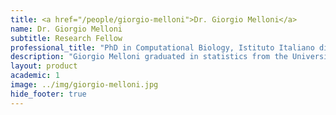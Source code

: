 ```yaml
---
title: <a href="/people/giorgio-melloni">Dr. Giorgio Melloni</a>
name: Dr. Giorgio Melloni
subtitle: Research Fellow
professional_title: "PhD in Computational Biology, Istituto Italiano di Tecnologia (Italy), Postdoctoral Fellow (2017-2019)"  # Joined professional titles
description: "Giorgio Melloni graduated in statistics from the University of Milan Bicocca and did his doctoral work in computational biology at the Italian Institute of Technology and at the European Institute of Oncology, Italy. Giorgio's PhD research comprised cancer genomics work on the implementation of methodologies for driver genes and cancer predisposing genes discovery and also the development of a tool for genomic-based clinical trial design."
layout: product
academic: 1
image: ../img/giorgio-melloni.jpg
hide_footer: true
---
```


